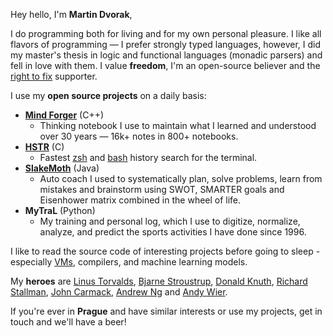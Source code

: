 Hey hello, I'm **Martin Dvorak**,

I do programming both for living and for my own personal pleasure. I like all flavors of programming — I prefer strongly typed languages, however, I did my master's thesis in logic and functional languages (monadic parsers) and fell in love with them. I value **freedom**, I'm an open-source believer and the [right to fix](https://www.youtube.com/watch?v=Npd_xDuNi9k) supporter.

I use my **open source projects** on a daily basis:

* **[Mind Forger](.)** (C++)
    - Thinking notebook I use to maintain what I learned and understood over 30 years — 16k+ notes in 800+ notebooks.
* **[HSTR](https://github.com/dvorka/hstr)** (C)
    - Fastest [zsh](https://en.wikipedia.org/wiki/Z_shell) and [bash](https://www.gnu.org/software/bash/) history search for the terminal.
* **[SlakeMoth](https://github.com/dvorka/coaching-notebook)** (Java)
    - Auto coach I used to systematically plan, solve problems, learn from mistakes and brainstorm using SWOT, SMARTER goals and Eisenhower matrix combined in the wheel of life.
* **MyTraL** (Python)
    * My training and personal log, which I use to digitize, normalize, analyze, and predict the sports activities I have done since 1996.

I like to read the source code of interesting projects before going to sleep - especially [VMs](https://github.com/dvorka/logr-jvm-gc), compilers, and machine learning models.

My **heroes** are [Linus Torvalds](https://www.youtube.com/watch?v=idLyobOhtO4), [Bjarne Stroustrup](https://en.wikipedia.org/wiki/The_C%2B%2B_Programming_Language), [Donald Knuth](https://www.youtube.com/watch?v=2BdBfsXbST8), [Richard Stallman](https://www.gnu.org/gnu/manifesto.en.html),  [John Carmack](https://github.com/id-Software/DOOM/blob/a77dfb96cb91780ca334d0d4cfd86957558007e0/linuxdoom-1.10/r_main.c#L438), [Andrew Ng](https://www.andrewng.org/) and [Andy Wier](https://www.youtube.com/watch?v=2tfh6OUUYUw).

If you're ever in **Prague** and have similar interests or use my projects, get in touch and we'll have a beer!
